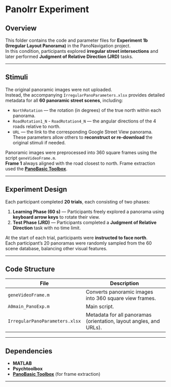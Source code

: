 # PanoIrr Experiment

## Overview
This folder contains the code and parameter files for **Experiment 1b (Irregular Layout Panorama)** in the PanoNavigation project.  
In this condition, participants explored **irregular street intersections** and later performed **Judgment of Relative Direction (JRD)** tasks.

---

## Stimuli
The original panoramic images were not uploaded.  
Instead, the accompanying `IrregularPanoParameters.xlsx` provides detailed metadata for all **60 panoramic street scenes**, including:  
- `NorthRotation` — the rotation (in degrees) of the true north within each panorama.  
- `RoadRotation1_N` - `RoadRotation4_N` — the angular directions of the 4 roads relative to north.  
- `URL` — the link to the corresponding Google Street View panorama.  
These parameters allow others to **reconstruct or re-download** the original stimuli if needed.

Panoramic images were preprocessed into 360 square frames using the script `geneVideoFrame.m`.  
**Frame 1** always aligned with the road closest to north. Frame extraction used the [**PanoBasic Toolbox**](https://github.com/yindaz/PanoBasic).

---

## Experiment Design
Each participant completed **20 trials**, each consisting of two phases:

1. **Learning Phase (60 s)** — Participants freely explored a panorama using **keyboard arrow keys** to rotate their view.  
2. **Test Phase (JRD)** — Participants completed a **Judgment of Relative Direction** task with no time limit.

At the start of each trial, participants were **instructed to face north**.  
Each participant’s 20 panoramas were randomly sampled from the 60 scene database, balancing other visual features.

---

## Code Structure
| File | Description |
|------|--------------|
| `geneVideoFrame.m` | Converts panoramic images into 360 square view frames. |
| `A0main_PanoExp.m` | Main script. |
| `IrregularPanoParameters.xlsx` | Metadata for all panoramas (orientation, layout angles, and URLs). |

---

## Dependencies
- **MATLAB**   
- **Psychtoolbox**  
- **[PanoBasic Toolbox](https://github.com/yindaz/PanoBasic)** (for frame extraction)

---
